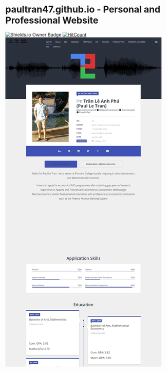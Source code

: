 # paultran47.github.io - Personal and Professional Website
![Shields.io Owner Badge](https://img.shields.io/badge/Coded%20By-PaulTran47-brightgreen.svg)
[![HitCount](https://hitt.herokuapp.com/{paultran47||org}/{paultran47.github.io}.svg)](https://github.com/{paultran47||org}/{paultran47.github.io})
![Current Website Preview](/img/website-preview.jpeg)
